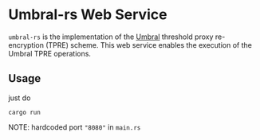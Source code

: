 # Umbral-rs Web Service

`umbral-rs` is the implementation of the [Umbral](https://github.com/nucypher/umbral-doc/blob/master/umbral-doc.pdf) threshold proxy re-encryption (TPRE) scheme.
This web service enables the execution of the Umbral TPRE operations.

## Usage

just do

```
cargo run
```

NOTE: hardcoded port `"8080"` in `main.rs`
